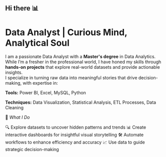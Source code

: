 ## Hi there 📊

<h1> Data Analyst | Curious Mind, Analytical Soul </h1>

<p> I am a passionate Data Analyst with a <b>Master's degree</b> in Data Analytics. While I’m a fresher in the professional world, I have honed my skills through <b>hands-on projects</b> that explore real-world datasets and provide actionable insights.  
<br>
I specialize in turning raw data into meaningful stories that drive decision-making, with expertise in:
<br> 
  
<b>Tools:</b> Power BI, Excel, MySQL, Python
<br>

<b>Techniques:</b> Data Visualization, Statistical Analysis, ETL Processes, Data Cleaning 
<br>

🚀 <i>What I Do</i>

 🔍 Explore datasets to uncover hidden patterns and trends 
 📊 Create interactive dashboards for insightful visual storytelling 
 🛠️ Automate workflows to enhance efficiency and accuracy 
 📈 Use data to guide strategic decision-making</p>

